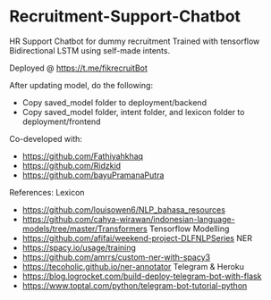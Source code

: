 # Recruitment-Support-Chatbot
HR Support Chatbot for dummy recruitment
Trained with tensorflow Bidirectional LSTM using self-made intents.

Deployed @ https://t.me/fikrecruitBot

After updating model, do the following:
- Copy saved_model folder to deployment/backend
- Copy saved_model folder, intent folder, and lexicon folder to deployment/frontend

Co-developed with:
- https://github.com/Fathiyahkhaq
- https://github.com/Ridzkid
- https://github.com/bayuPramanaPutra

References:
Lexicon
- https://github.com/louisowen6/NLP_bahasa_resources
- https://github.com/cahya-wirawan/indonesian-language-models/tree/master/Transformers
Tensorflow Modelling
- https://github.com/afifai/weekend-project-DLFNLPSeries
NER
- https://spacy.io/usage/training
- https://github.com/amrrs/custom-ner-with-spacy3
- https://tecoholic.github.io/ner-annotator
Telegram & Heroku
- https://blog.logrocket.com/build-deploy-telegram-bot-with-flask
- https://www.toptal.com/python/telegram-bot-tutorial-python
